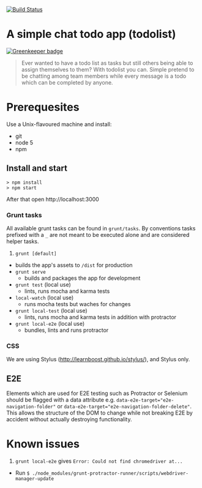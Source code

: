 [![Build Status](https://travis-ci.org/sbstnmsch/todolist-angular-firebase.svg?branch=master)](https://travis-ci.org/sbstnmsch/todolist-angular-firebase)

# A simple chat todo app (todolist)

[![Greenkeeper badge](https://badges.greenkeeper.io/sbstnmsch/todolist-angular-firebase.svg)](https://greenkeeper.io/)

> Ever wanted to have a todo list as tasks but still others being able to assign themselves to them? With todolist you can. Simple pretend to be chatting among team members while every message is a todo which can be completed by anyone.


# Prerequesites
Use a Unix-flavoured machine and install:
- git
- node 5
- npm

## Install and start
```
> npm install
> npm start
```

After that open http://localhost:3000

### Grunt tasks

All available grunt tasks can be found in `grunt/tasks`. By conventions
tasks prefixed with a `_` are not meant to be executed alone and are
considered helper tasks.

1. `grunt [default]`
  - builds the app's assets to `/dist` for production
- `grunt serve`
  - builds and packages the app for development
- `grunt test` (local use)
  - lints, runs mocha and karma tests
- `local-watch` (local use)
  - runs mocha tests but waches for changes
- `grunt local-test` (local use)
  - lints, runs mocha and karma tests in addition with protractor
- `grunt local-e2e` (local use)
  - bundles, lints and runs protractor

### CSS

We are using Stylus (http://learnboost.github.io/stylus/), and Stylus only.

## E2E

Elements which are used for E2E testing such as Protractor or Selenium should be flagged with a
data attribute e.g. `data-e2e-target="e2e-navigation-folder"` or `data-e2e-target="e2e-navigation-folder-delete"`. This allows the structure of the DOM to change while not breaking E2E by accident without actually destroying functionality.

# Known issues

1. `grunt local-e2e` gives `Error: Could not find chromedriver at...`
  - Run `$ ./node_modules/grunt-protractor-runner/scripts/webdriver-manager-update`
